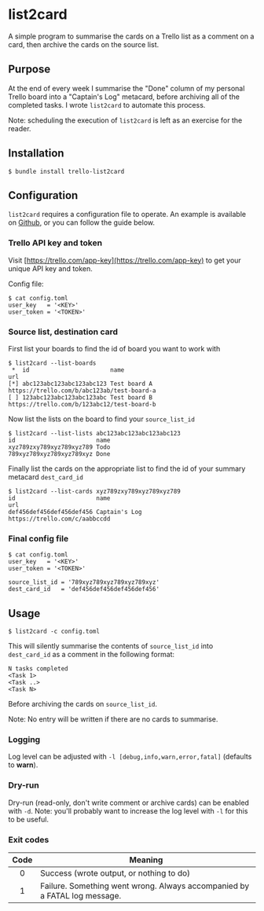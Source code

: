 # list2card
A simple program to summarise the cards on a Trello list as a comment on a card, then archive the cards on the source list.

## Purpose
At the end of every week I summarise the "Done" column of my personal 
Trello board into a "Captain's Log"
metacard, before archiving all of the completed tasks. I wrote `list2card` to automate this process.

Note: scheduling the execution of `list2card` is left as an exercise for the reader.

## Installation
```
$ bundle install trello-list2card
```

## Configuration
`list2card` requires a configuration file to operate. An example is available on [Github](https://github.com/tomonocle/trello-list2card/blob/master/etc/config.toml.example), or you can follow the guide below.

### Trello API key and token
Visit [https://trello.com/app-key](https://trello.com/app-key) to get your unique API key and token.

Config file:

```
$ cat config.toml
user_key   = '<KEY>'
user_token = '<TOKEN>'
```

### Source list, destination card

First list your boards to find the id of board you want to work with

```
$ list2card --list-boards
 *  id                       name                                       url
[*] abc123abc123abc123abc123 Test board A                               https://trello.com/b/abc123ab/test-board-a
[ ] 123abc123abc123abc123abc Test board B                               https://trello.com/b/123abc12/test-board-b
```

Now list the lists on the board to find your `source_list_id`

```
$ list2card --list-lists abc123abc123abc123abc123
id                       name
xyz789zxy789xyz789xyz789 Todo
789xyz789xyz789xyz789xyz Done
```

Finally list the cards on the appropriate list to find the id of your summary metacard `dest_card_id`

```
$ list2card --list-cards xyz789zxy789xyz789xyz789
id                       name                                       url
def456def456def456def456 Captain's Log                              https://trello.com/c/aabbccdd
```

### Final config file
```
$ cat config.toml
user_key   = '<KEY>'
user_token = '<TOKEN>'

source_list_id = '789xyz789xyz789xyz789xyz'
dest_card_id   = 'def456def456def456def456'
```

## Usage

```
$ list2card -c config.toml
```

This will silently summarise the contents of `source_list_id` into `dest_card_id` as a comment in the following format:

```
N tasks completed
<Task 1>
<Task ..>
<Task N>
```

Before archiving the cards on `source_list_id`.

Note: No entry will be written if there are no cards to summarise.

### Logging
Log level can be adjusted with `-l [debug,info,warn,error,fatal]` (defaults to **warn**).

### Dry-run
Dry-run (read-only, don't write comment or archive cards) can be enabled with `-d`. Note: you'll probably want to increase the log level with `-l` for this to be useful.

### Exit codes
| Code | Meaning |
|:----:|---------|
| 0    | Success (wrote output, or nothing to do) |
| 1    | Failure. Something went wrong. Always accompanied by a FATAL log message. |
